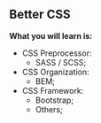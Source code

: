 ## Better CSS

**What you will learn is:**

- CSS Preprocessor:
  - SASS / SCSS;
- CSS Organization:
  - BEM;
- CSS Framework:
  - Bootstrap;
  - Others;
